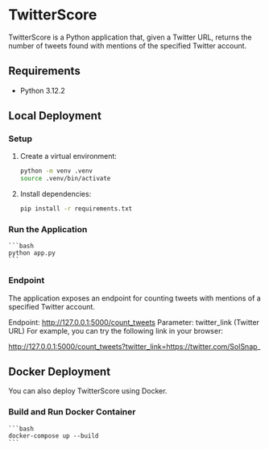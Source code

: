 # TwitterScore
TwitterScore is a Python application that, given a Twitter URL, returns the number of tweets found with mentions of the specified Twitter account.

## Requirements

- Python 3.12.2

## Local Deployment

### Setup

1. Create a virtual environment:

    ```bash
    python -m venv .venv
    source .venv/bin/activate
    ```

2. Install dependencies:

    ```bash
    pip install -r requirements.txt
    ```

### Run the Application


    ```bash
    python app.py
    ```
    

### Endpoint
The application exposes an endpoint for counting tweets with mentions of a specified Twitter account.

Endpoint: http://127.0.0.1:5000/count_tweets
Parameter: twitter_link (Twitter URL)
For example, you can try the following link in your browser:

http://127.0.0.1:5000/count_tweets?twitter_link=https://twitter.com/SolSnap_


## Docker Deployment
You can also deploy TwitterScore using Docker.

### Build and Run Docker Container



    ```bash
    docker-compose up --build
    ```
   